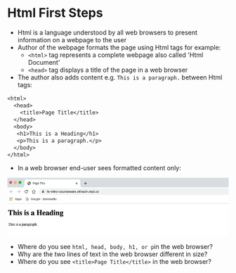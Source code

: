 # Html First Steps

* Html is a language understood by all web browsers to present information on a webpage to the user
* Author of the webpage formats the page using Html tags for example:
  * `<html>` tag represents a complete webpage also called 'Html Document'
  * `<head>` tag displays a title of the page in a web browser
* The author also adds content e.g. `This is a paragraph.` between Html tags:

```
<html>
  <head>
    <title>Page Title</title>
  </head>
  <body>
   <h1>This is a Heading</h1>
   <p>This is a paragraph.</p>
  </body>
</html>
```

* In a web browser end-user sees formatted content only:

![](/assets/html.png)

* Where do you see `html, head, body, h1, or p`in the web browser?
* Why are the two lines of text in the web browser different in size?
* Where do you see `<title>Page Title</title>` in the web browser?



